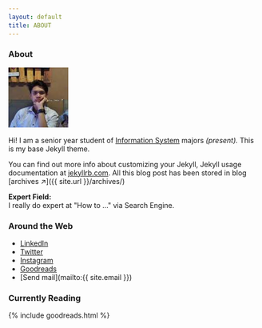 ```yaml
---
layout: default
title: ABOUT
---
```

### About

<img class="profile-picture" src="/assets/img/index.jpeg" alt="author">

Hi! I am a senior year student of <a href="https://fst.uin-suska.ac.id" target="_blank">Information System</a> majors *(present).*
This is my base Jekyll theme. 

You can find out more info about customizing your Jekyll, Jekyll usage documentation at [jekyllrb.com](https://jekyllrb.com/). All this blog post has been stored in blog [archives &#8599;]({{ site.url }}/archives/)

<strong>Expert Field:</strong><br>I really do expert at "How to ..." via Search Engine.


### Around the Web

- <i class="fa fa-linkedin"></i>[ LinkedIn](https://id.linkedin.com/in/imam-s-75522380)
- <i class="fa fa-twitter"></i>[ Twitter](https://twitter.com/__imamm)
- <i class="fa fa-instagram"></i>[ Instagram](https://instagram.com/imamsiswandi)
- <i class="fa fa-google"></i>[ Goodreads](https://www.goodreads.com/user/show/68293724-imam)
- <i class="fa fa-send"></i> [Send mail](mailto:{{ site.email }})

### Currently Reading

{% include goodreads.html %}
